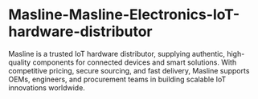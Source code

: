 # Masline-Masline-Electronics-IoT-hardware-distributor
Masline is a trusted IoT hardware distributor, supplying authentic, high-quality components for connected devices and smart solutions. With competitive pricing, secure sourcing, and fast delivery, Masline supports OEMs, engineers, and procurement teams in building scalable IoT innovations worldwide.
